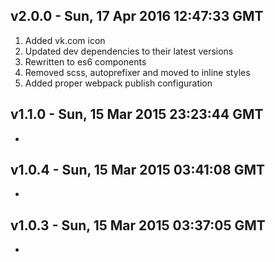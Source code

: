 v2.0.0 - Sun, 17 Apr 2016 12:47:33 GMT
--------------------------------------

1. Added vk.com icon
2. Updated dev dependencies to their latest versions
3. Rewritten to es6 components
4. Removed scss, autoprefixer and moved to inline styles
5. Added proper webpack publish configuration

v1.1.0 - Sun, 15 Mar 2015 23:23:44 GMT
--------------------------------------

-


v1.0.4 - Sun, 15 Mar 2015 03:41:08 GMT
--------------------------------------

-


v1.0.3 - Sun, 15 Mar 2015 03:37:05 GMT
--------------------------------------

-